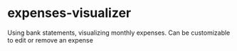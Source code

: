 # expenses-visualizer
Using bank statements, visualizing monthly expenses. Can be customizable to edit or remove an expense 
